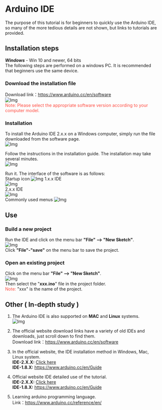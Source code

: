 # Arduino IDE 
The purpose of this tutorial is for beginners to quickly use the Arduino IDE, so many of the more tedious details are not shown, but links to tutorials are provided.  

## Installation steps
***Windows*** - Win 10 and newer, 64 bits  
The following steps are performed on a windows PC. It is recommended that beginners use the same device.  

### Download the installation file
Download link：<https://www.arduino.cc/en/software>  
![Img](../../_static/arduino/arduino_ide/1img.png)  
<span style="color: rgb(255, 76, 65);"> Note: Please select the appropriate software version according to your computer model. </span>    

### Installation
To install the Arduino IDE 2.x.x on a Windows computer, simply run the file downloaded from the software page.  
![Img](../../_static/arduino/arduino_ide/2img.png)  

Follow the instructions in the installation guide. The installation may take several minutes.  
![Img](../../_static/arduino/arduino_ide/3img.png)  

Run it. The interface of the software is as follows:    
Startup icon
![Img](../../_static/arduino/arduino_ide/7img.png) 
1.x.x IDE              
![Img](../../_static/arduino/arduino_ide/9img.png)     
2.x.x IDE    
![Img](../../_static/arduino/arduino_ide/8img.png)    
Commonly used menus
![Img](../../_static/arduino/arduino_ide/10img.png)       

## Use
### Build a new project
Run the IDE and click on the menu bar **"File" --> "New Sketch"**.  
![Img](../../_static/arduino/arduino_ide/4img.png)  
Click **"File"-"save"** on the menu bar to save the project.  

### Open an existing project
Click on the menu bar **"File" --> "New Sketch"**.  
![Img](../../_static/arduino/arduino_ide/5img.png)  
Then select the "**xxx.ino**" file in the project folder.  
<span style="color: rgb(255, 76, 65);">Note:</span> "xxx" is the name of the project.  

## Other ( In-depth study )
1. The Arduino IDE is also supported on **MAC** and **Linux** systems.  
![Img](../../_static/arduino/arduino_ide/6img.png)  

2. The official website download links have a variety of old IDEs and downloads, just scroll down to find them.  
Download link：<https://www.arduino.cc/en/software>    

3. In the official website, the IDE installation method in Windows, Mac, Linux system.  
**IDE-2.X.X:** [Click here](https://docs.arduino.cc/software/ide-v2/tutorials/getting-started/ide-v2-downloading-and-installing)  
**IDE-1.8.X:** <https://www.arduino.cc/en/Guide>  
 
4. Official website IDE detailed use of the tutorial.  
**IDE-2.X.X:** [Click here](https://docs.arduino.cc/software/ide-v2?_gl=1*euk9h2*_ga*NDAzNDc1MzkzLjE2NjM5OTc5OTE.*_ga_NEXN8H46L5*MTY3OTQ3MDU1NC4yMy4xLjE2Nzk0NzI1MTEuMC4wLjA.)  
**IDE-1.8.X:** <https://www.arduino.cc/en/Guide>  

5. Learning arduino programming language.  
Link：<https://www.arduino.cc/reference/en/>  



